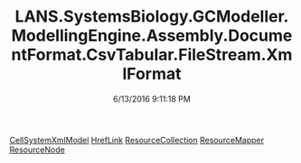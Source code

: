 ﻿---
title: LANS.SystemsBiology.GCModeller.ModellingEngine.Assembly.DocumentFormat.CsvTabular.FileStream.XmlFormat
date: 6/13/2016 9:11:18 PM
---

[CellSystemXmlModel](T-LANS.SystemsBiology.GCModeller.ModellingEngine.Assembly.DocumentFormat.CsvTabular.FileStream.XmlFormat.CellSystemXmlModel.html)
[HrefLink](T-LANS.SystemsBiology.GCModeller.ModellingEngine.Assembly.DocumentFormat.CsvTabular.FileStream.XmlFormat.HrefLink.html)
[ResourceCollection](T-LANS.SystemsBiology.GCModeller.ModellingEngine.Assembly.DocumentFormat.CsvTabular.FileStream.XmlFormat.ResourceCollection.html)
[ResourceMapper](T-LANS.SystemsBiology.GCModeller.ModellingEngine.Assembly.DocumentFormat.CsvTabular.FileStream.XmlFormat.ResourceMapper.html)
[ResourceNode](T-LANS.SystemsBiology.GCModeller.ModellingEngine.Assembly.DocumentFormat.CsvTabular.FileStream.XmlFormat.ResourceNode.html)
